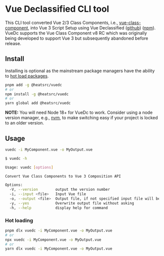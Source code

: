 # Vue Declassified CLI tool

This CLI tool converted Vue 2/3 Class Components, i.e., [vue-class-component](https://class-component.vuejs.org/), into Vue 3 Script Setup using Vue Declassified ([github](https://github.com/heatsrc/vue-declassified)) ([npm](https://npmjs.com/@heatsrc/vue-declassified)). VueDc supports the Vue Class Component v8 RC which was originally being developed to support Vue 3 but subsequently abandoned before release.

## Install

Installing is optional as the mainstream package managers have the ability to [hot load packages](#hot-loading).

```bash
pnpm add -g @heatsrc/vuedc
# or
npm install -g @heatsrc/vuedc
# or
yarn global add @heatsrc/vuedc
```

**NOTE:** You will need Node 18+ for VueDc to work. Consider using a node version manager, e.g., [nvm](https://github.com/nvm-sh/nvm), to make switching easy if your project is locked to an older version.

## Usage

```bash
vuedc -i MyComponent.vue -o MyOutput.vue
```

```bash
$ vuedc -h

Usage: vuedc [options]

Convert Vue Class Components to Vue 3 Composition API

Options:
  -V, --version        output the version number
  -i, --input <file>   Input Vue file
  -o, --output <file>  Output file, if not specified input file will be overwritten
  -y, --yes            Overwrite output file without asking
  -h, --help           display help for command
```

### Hot loading

```bash
pnpm dlx vuedc -i MyComponent.vue -o MyOutput.vue
# or
npx vuedc -i MyComponent.vue -o MyOutput.vue
# or
yarn dlx vuedc -i MyComponent.vue -o MyOutput.vue
```
